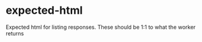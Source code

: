 # expected-html
Expected html for listing responses. These should be 1:1 to what the worker returns

